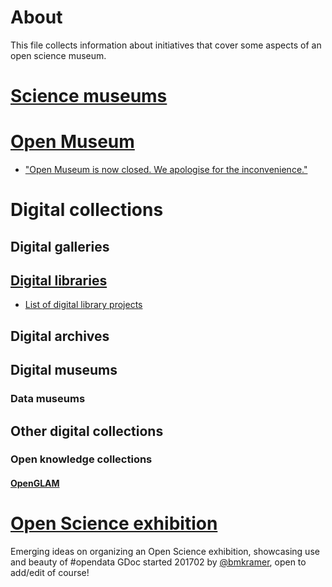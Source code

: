 # About

This file collects information about initiatives that cover some aspects of an open science museum.


# [Science museums](https://en.wikipedia.org/wiki/Science_museum)

# [Open Museum](http://www.openmuseum.org/)

- ["Open Museum is now closed. We apologise for the inconvenience."](https://web.archive.org/web/20170216220305/http://www.openmuseum.org/)

# Digital collections

## Digital galleries

## [Digital libraries](https://en.wikipedia.org/wiki/Digital_library)

- [List of digital library projects](https://en.wikipedia.org/wiki/List_of_digital_library_projects)

## Digital archives

## Digital museums

### Data museums

## Other digital collections

### Open knowledge collections

#### [OpenGLAM](https://openglam.org/)

# [Open Science exhibition](https://docs.google.com/document/d/16lbODAFmHeeHLUeHWO9fG96elKlR8uGHEqQKvh2ktzA/edit#)
Emerging ideas on organizing an Open Science exhibition, showcasing use and beauty of #opendata
GDoc started 201702 by [@bmkramer](https://github.com/bmkramer), open to add/edit of course!
